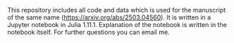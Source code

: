 This repository includes all code and data which is used for the manuscript of the same name (https://arxiv.org/abs/2503.04560). It is written in a Jupyter notebook in Julia 1.11.1. Explanation of the notebook is written in the notebook itself. For further questions you can email me.
